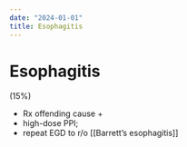 ```yaml
---
date: "2024-01-01"
title: Esophagitis
---
```


# Esophagitis

(15%)

* Rx offending cause +
* high-dose PPI;
* repeat EGD to r/o [[Barrett’s esophagitis]]
